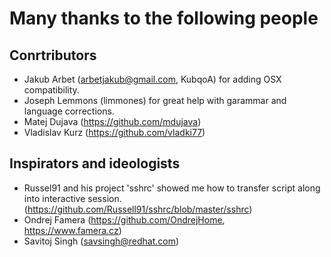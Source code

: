 
# Many thanks to the following people

## Conrtributors
- Jakub Arbet (arbetjakub@gmail.com, KubqoA) for adding OSX compatibility.
- Joseph Lemmons (limmones) for great help with garammar and language corrections.
- Matej Dujava (https://github.com/mdujava)
- Vladislav Kurz (https://github.com/vladki77)

## Inspirators and ideologists
- Russel91 and his project 'sshrc' showed me how to
  transfer script along into interactive session.
  (https://github.com/Russell91/sshrc/blob/master/sshrc)
- Ondrej Famera (https://github.com/OndrejHome, https://www.famera.cz)
- Savitoj Singh (savsingh@redhat.com)

